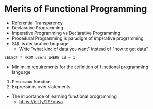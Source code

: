 # Merits of Functional Programming
- Referential Transparency
- Declarative Programming
- Imperative Programming vs Declarative Programming
- Procedural Programming is paradigm of imperative programming
- SQL is declarative language
    - Write "what kind of data you want" instead of "how to get data"
```
SELECT * FROM users WHERE id = 1;
```
- Minimum requirements for the definition of functional programming language
1. First class function
2. Expressions over statements
- The importance of learning functional programming
    - https://bit.ly/2SZohsa
